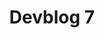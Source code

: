 ---
slug: 7
title: Devblog 7
description: We’re back with another exciting devblog! We’ve got some cool new stuff to share with you!
image: images/devblog/7/title.png
toc_max_heading_level: 4
---